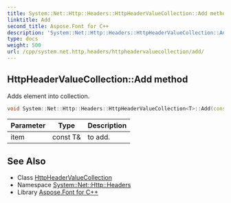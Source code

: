 ```yaml
---
title: System::Net::Http::Headers::HttpHeaderValueCollection::Add method
linktitle: Add
second_title: Aspose.Font for C++
description: 'System::Net::Http::Headers::HttpHeaderValueCollection::Add method. Adds element into collection in C++.'
type: docs
weight: 500
url: /cpp/system.net.http.headers/httpheadervaluecollection/add/
---
```

## HttpHeaderValueCollection::Add method


Adds element into collection.

```cpp
void System::Net::Http::Headers::HttpHeaderValueCollection<T>::Add(const T &item) override
```


| Parameter | Type | Description |
| --- | --- | --- |
| item | const T\& | to add. |

## See Also

* Class [HttpHeaderValueCollection](../)
* Namespace [System::Net::Http::Headers](../../)
* Library [Aspose.Font for C++](../../../)
